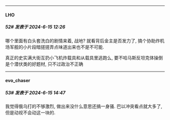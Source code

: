 ﻿
*****

####  LHO  
##### 52#       发表于 2024-6-15 12:26

哪个里面有白头套洗白的剧情来着, 战地? 就看背后金主是否发力了, 搞个协助炸机场军舰的小片段暗搓搓弄点味道出来也不是不可能.

真正的史实满大街互扔小飞机炸载具和从载具里逃跑么, 要不哈马斯反坦克体操倒是个潜伏类的好题材, 只不过政治不正确


*****

####  evo_chaser  
##### 53#       发表于 2024-6-15 14:47

我觉得俄乌打的不够激烈, 做出来没什么意思还搞一身骚. 巴以冲突看点就大多了, 但是动视不会动这一块的.

